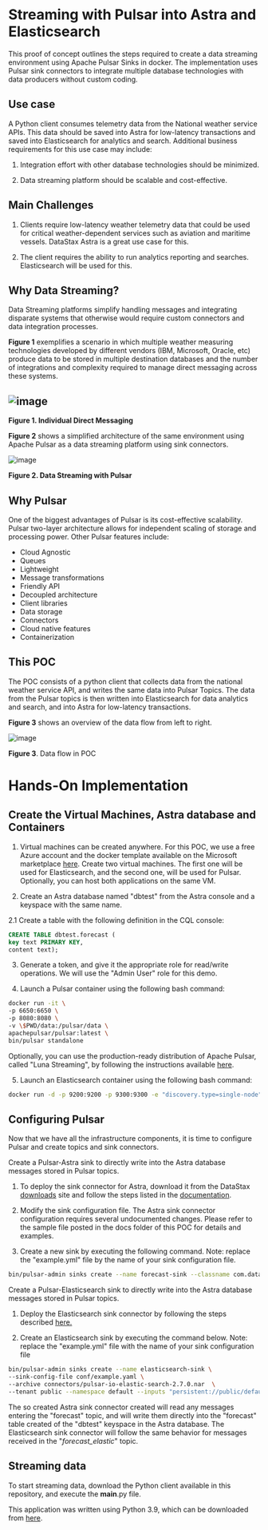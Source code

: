 # Streaming with Pulsar into Astra and Elasticsearch

This proof of concept outlines the steps required to create a data streaming environment using Apache Pulsar Sinks in docker. The implementation uses Pulsar sink connectors to integrate multiple database technologies with data producers without custom coding.

## Use case

A Python client consumes telemetry data from the National weather service APIs. This data should be saved into Astra for low-latency transactions and saved into Elasticsearch for analytics and search. Additional business requirements for this use case may include:

1.  Integration effort with other database technologies should be minimized.

2.  Data streaming platform should be scalable and cost-effective.

## Main Challenges

1.  Clients require low-latency weather telemetry data that could be used for critical weather-dependent services such as aviation and maritime vessels. DataStax Astra is a         great use case for this.

2.  The client requires the ability to run analytics reporting and searches. Elasticsearch will be used for this.

## Why Data Streaming?

Data Streaming platforms simplify handling messages and integrating disparate systems that otherwise would require custom connectors and data integration processes.

**Figure 1** exemplifies a scenario in which multiple weather measuring
technologies developed by different vendors (IBM, Microsoft, Oracle,
etc) produce data to be stored in multiple destination databases and the
number of integrations and complexity required to manage direct
messaging across these systems.

![image](https://user-images.githubusercontent.com/80357022/113936550-e8803580-97c5-11eb-9997-4afeafd3282c.png)
  --------------------------------------------------------------------------------
  **Figure 1. Individual Direct Messaging**

**Figure 2** shows a simplified architecture of the same environment
using Apache Pulsar as a data streaming platform using sink connectors.

![image](https://user-images.githubusercontent.com/80357022/113936746-3ac15680-97c6-11eb-95ca-02380f8198e5.png)

  **Figure 2. Data Streaming with Pulsar**


## Why Pulsar

One of the biggest advantages of Pulsar is its cost-effective
scalability. Pulsar two-layer architecture allows for independent scaling
of storage and processing power. Other Pulsar features include:

* Cloud Agnostic   
* Queues
* Lightweight
* Message transformations
* Friendly API
* Decoupled architecture
* Client libraries
* Data storage
* Connectors
* Cloud native features
* Containerization


## This POC

The POC consists of a python client that collects data from the national
weather service API, and writes the same data into Pulsar Topics. The
data from the Pulsar topics is then written into Elasticsearch for data
analytics and search, and into Astra for low-latency transactions.

**Figure 3** shows an overview of the data flow from left to right.

![image](https://user-images.githubusercontent.com/80357022/113937887-d2737480-97c7-11eb-91d2-8cd2c8bffb6d.png)

**Figure 3**. Data flow in POC

# Hands-On Implementation

## Create the Virtual Machines, Astra database and Containers

1.  Virtual machines can be created anywhere. For this POC, we use a
    free Azure account and the docker template available on the
    Microsoft marketplace
    [here](https://azuremarketplace.microsoft.com/en-us/marketplace/apps/cloud-infrastructure-services.docker_ubuntu?tab=overview).
    Create two virtual machines. The first one will be used for
    Elasticsearch, and the second one, will be used for Pulsar. Optionally,
    you can host both applications on the same VM.

2.  Create an Astra database named "dbtest" from the Astra console and a
    keyspace with the same name.

2.1 Create a table with the following definition in the CQL console:

``` sql
CREATE TABLE dbtest.forecast (
key text PRIMARY KEY,
content text);
```

3.  Generate a token, and give it the appropriate role for read/write
    operations. We will use the "Admin User" role for this demo.

4.  Launch a Pulsar container using the following bash command:

``` bash
docker run -it \
-p 6650:6650 \
-p 8080:8080 \
-v \$PWD/data:/pulsar/data \
apachepulsar/pulsar:latest \
bin/pulsar standalone
```

Optionally, you can use the production-ready distribution of Apache
Pulsar, called "Luna Streaming", by following the instructions available
[here](https://docs.datastax.com/en/luna/streaming/1.0/quickstart-helm-installs.html).

5.  Launch an Elasticsearch container using the following bash command:

``` bash
docker run -d -p 9200:9200 -p 9300:9300 -e "discovery.type=single-node" -v $PWD/data:/usr/share/elasticsearch/data --name elasticsearch elasticsearch:7.10.1
```
## Configuring Pulsar

Now that we have all the infrastructure components, it is time to configure
Pulsar and create topics and sink connectors.

Create a Pulsar-Astra sink to directly write into the Astra database messages stored
in Pulsar topics.

1.  To deploy the sink connector for Astra, download it from the DataStax
    [downloads](https://downloads.datastax.com/#apc) site and follow the
    steps listed in the
    [documentation](https://docs.datastax.com/en/pulsar-connector/1.4/pulsarInstall.html).

2.  Modify the sink configuration file. The Astra sink connector configuration requires several undocumented changes. Please refer to the sample file posted in the docs folder       of this POC for details and examples.

3.  Create a new sink by executing the following command.
    Note: replace the "example.yml" file by the name of your sink configuration file.
    
``` bash
bin/pulsar-admin sinks create --name forecast-sink --classname com.datastax.oss.sink.pulsar.StringCassandraSinkTask --sink-config-file conf/example.yml --sink-type cassandra-enhanced --tenant public --namespace default --inputs "persistent://public/default/forecast"
```

Create a Pulsar-Elasticsearch sink to directly write into the Astra database messages stored
in Pulsar topics.

1.  Deploy the Elasticsearch sink connector by following the steps described
    [here.](https://pulsar.apache.org/docs/en/io-elasticsearch-sink/)

2.  Create an Elasticsearch sink by executing the command below.
    Note: replace the "example.yml" file with the name of your sink configuration file

``` bash
bin/pulsar-admin sinks create --name elasticsearch-sink \
--sink-config-file conf/example.yaml \
--archive connectors/pulsar-io-elastic-search-2.7.0.nar  \
--tenant public --namespace default --inputs "persistent://public/default/forecast_elastic
```

The so created Astra sink connector created will read any messages entering the
"forecast" topic, and will write them directly into the "forecast" table
created of the "dbtest" keyspace in the Astra database. The Elasticsearch sink connector
will follow the same behavior for messages received in the
"*forecast_elastic*" topic.

## Streaming data

To start streaming data, download the Python client available in this repository, and execute the __main__.py file.

This application was written using Python 3.9, which can be downloaded from
[here](https://www.python.org/downloads/).

